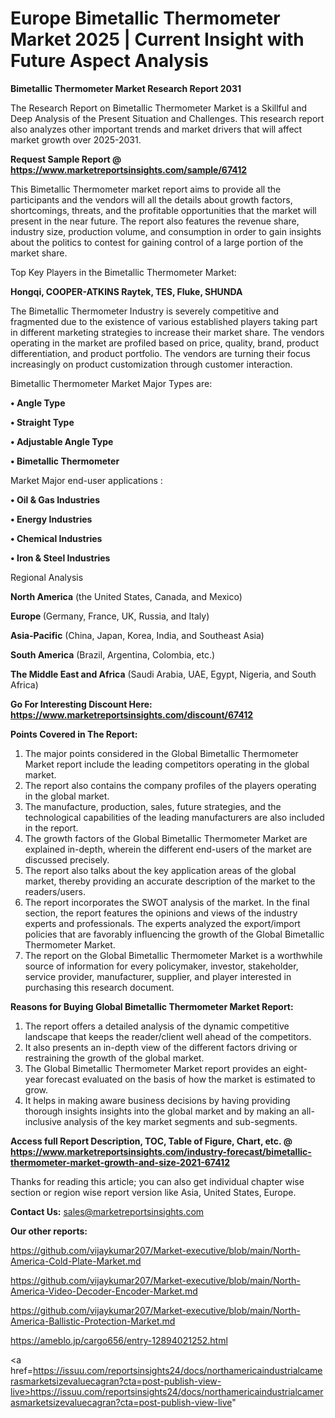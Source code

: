 # Europe Bimetallic Thermometer Market 2025 | Current Insight with Future Aspect Analysis

<strong>Bimetallic Thermometer Market Research Report 2031</strong>

The Research Report on Bimetallic Thermometer Market is a Skillful and Deep Analysis of the Present Situation and Challenges. This research report also analyzes other important trends and market drivers that will affect market growth over 2025-2031.

<strong>Request Sample Report @ <a href=https://www.marketreportsinsights.com/sample/67412>https://www.marketreportsinsights.com/sample/67412</a></strong>

This Bimetallic Thermometer market report aims to provide all the participants and the vendors will all the details about growth factors, shortcomings, threats, and the profitable opportunities that the market will present in the near future. The report also features the revenue share, industry size, production volume, and consumption in order to gain insights about the politics to contest for gaining control of a large portion of the market share.

Top Key Players in the Bimetallic Thermometer Market:

<strong>Hongqi, COOPER-ATKINS Raytek, TES, Fluke, SHUNDA</strong>

The Bimetallic Thermometer Industry is severely competitive and fragmented due to the existence of various established players taking part in different marketing strategies to increase their market share. The vendors operating in the market are profiled based on price, quality, brand, product differentiation, and product portfolio. The vendors are turning their focus increasingly on product customization through customer interaction.

Bimetallic Thermometer Market Major Types are:

<strong>• Angle Type

• Straight Type

• Adjustable Angle Type

• Bimetallic Thermometer</strong>

Market Major end-user applications :

<strong>• Oil & Gas Industries

• Energy Industries

• Chemical Industries

• Iron & Steel Industries</strong>

Regional Analysis

</u><strong><b>North America</b></strong> (the United States, Canada, and Mexico)

<strong><b>Europe </b></strong>(Germany, France, UK, Russia, and Italy)

<strong><b>Asia-Pacific</b></strong> (China, Japan, Korea, India, and Southeast Asia)

<strong><b>South America</b></strong> (Brazil, Argentina, Colombia, etc.)

<strong><b>The Middle East and Africa</b></strong> (Saudi Arabia, UAE, Egypt, Nigeria, and South Africa)

<strong>Go For Interesting Discount Here: <a href=https://www.marketreportsinsights.com/discount/67412>https://www.marketreportsinsights.com/discount/67412</a></strong>

<strong>Points Covered in The Report:</strong>
<ol>
  <li>The major points considered in the Global Bimetallic Thermometer Market report include the leading competitors operating in the global market.</li>
  <li>The report also contains the company profiles of the players operating in the global market.</li>
  <li>The manufacture, production, sales, future strategies, and the technological capabilities of the leading manufacturers are also included in the report.</li>
  <li>The growth factors of the Global Bimetallic Thermometer Market are explained in-depth, wherein the different end-users of the market are discussed precisely.</li>
  <li>The report also talks about the key application areas of the global market, thereby providing an accurate description of the market to the readers/users.</li>
  <li>The report incorporates the SWOT analysis of the market. In the final section, the report features the opinions and views of the industry experts and professionals. The experts analyzed the export/import policies that are favorably influencing the growth of the Global Bimetallic Thermometer Market.</li>
  <li>The report on the Global Bimetallic Thermometer Market is a worthwhile source of information for every policymaker, investor, stakeholder, service provider, manufacturer, supplier, and player interested in purchasing this research document.</li>
</ol>
<strong>Reasons for Buying Global Bimetallic Thermometer Market Report:</strong>

<ol>
  <li>The report offers a detailed analysis of the dynamic competitive landscape that keeps the reader/client well ahead of the competitors.</li>
  <li>It also presents an in-depth view of the different factors driving or restraining the growth of the global market.</li>
  <li>The Global Bimetallic Thermometer Market report provides an eight-year forecast evaluated on the basis of how the market is estimated to grow.</li>
  <li>It helps in making aware business decisions by having providing thorough insights insights into the global market and by making an all-inclusive analysis of the key market segments and sub-segments.</li>
</ol>
<strong>Access full Report Description, TOC, Table of Figure, Chart, etc. @ <a href=https://www.marketreportsinsights.com/industry-forecast/bimetallic-thermometer-market-growth-and-size-2021-67412>https://www.marketreportsinsights.com/industry-forecast/bimetallic-thermometer-market-growth-and-size-2021-67412</a></strong>


Thanks for reading this article; you can also get individual chapter wise section or region wise report version like Asia, United States, Europe.

<strong>Contact Us:</strong>
sales@marketreportsinsights.com

<strong>Our other reports:</strong>

<a href=https://github.com/vijaykumar207/Market-executive/blob/main/North-America-Cold-Plate-Market.md>https://github.com/vijaykumar207/Market-executive/blob/main/North-America-Cold-Plate-Market.md</a>

<a href=https://github.com/vijaykumar207/Market-executive/blob/main/North-America-Video-Decoder-Encoder-Market.md>https://github.com/vijaykumar207/Market-executive/blob/main/North-America-Video-Decoder-Encoder-Market.md</a>

<a href=https://github.com/vijaykumar207/Market-executive/blob/main/North-America-Ballistic-Protection-Market.md>https://github.com/vijaykumar207/Market-executive/blob/main/North-America-Ballistic-Protection-Market.md</a>

<a href=https://ameblo.jp/cargo656/entry-12894021252.html>https://ameblo.jp/cargo656/entry-12894021252.html</a>

<a href=https://issuu.com/reportsinsights24/docs/northamericaindustrialcamerasmarketsizevaluecagran?cta=post-publish-view-live>https://issuu.com/reportsinsights24/docs/northamericaindustrialcamerasmarketsizevaluecagran?cta=post-publish-view-live</a>"
